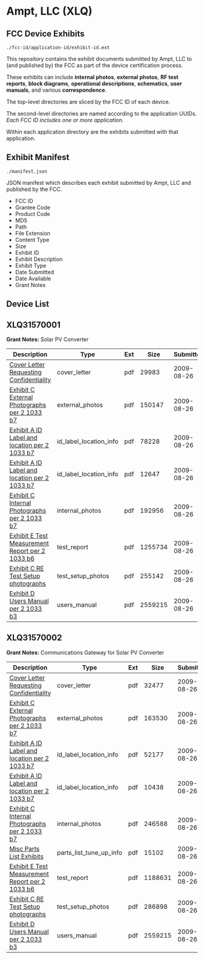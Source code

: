 # Ampt, LLC (XLQ)
## FCC Device Exhibits

```
./fcc-id/application-id/exhibit-id.ext
```

This repository contains the exhibit documents submitted by Ampt, LLC to (and published by) the FCC as part of the device certification process.

These exhibits can include **internal photos**, **external photos**, **RF test reports**, **block diagrams**, **operational descriptions**, **schematics**, **user manuals**, and various **correspondence**.

The top-level directories are sliced by the FCC ID of each device.

The second-level directories are named according to the application UUIDs. *Each FCC ID includes one or more application.*

Within each application directory are the exhibits submitted with that application. 

## Exhibit Manifest

```
./manifest.json
```

JSON manifest which describes each exhibit submitted by Ampt, LLC and published by the FCC.

- FCC ID
- Grantee Code
- Product Code
- MD5
- Path
- File Extension
- Content Type
- Size
- Exhibit ID
- Exhibit Description
- Exhibit Type
- Date Submitted
- Date Available
- Grant Notes

## Device List
## XLQ31570001
**Grant Notes:** Solar PV Converter

| Description | Type | Ext | Size | Submitted | Available |
| ----------- | ---- | --- | ---- | --------- | --------- |
| [Cover Letter Requesting Confidentiality](XLQ31570001/2379fb37ea00b0e08b58a8b9f61273a9/1159252.pdf) | cover_letter | pdf | 29983 | 2009-08-26 | 2009-08-26 |
| [Exhibit C External Photographs per 2 1033 b7](XLQ31570001/2379fb37ea00b0e08b58a8b9f61273a9/1159247.pdf) | external_photos | pdf | 150147 | 2009-08-26 | 2009-08-26 |
| [Exhibit A ID Label and location per 2 1033 b7](XLQ31570001/2379fb37ea00b0e08b58a8b9f61273a9/1159238.pdf) | id_label_location_info | pdf | 78228 | 2009-08-26 | 2009-08-26 |
| [Exhibit A ID Label and location per 2 1033 b7](XLQ31570001/2379fb37ea00b0e08b58a8b9f61273a9/1159239.pdf) | id_label_location_info | pdf | 12647 | 2009-08-26 | 2009-08-26 |
| [Exhibit C Internal Photographs per 2 1033 b7](XLQ31570001/2379fb37ea00b0e08b58a8b9f61273a9/1159248.pdf) | internal_photos | pdf | 192956 | 2009-08-26 | 2009-08-26 |
| [Exhibit E Test Measurement Report per 2 1033 b6](XLQ31570001/2379fb37ea00b0e08b58a8b9f61273a9/1159251.pdf) | test_report | pdf | 1255734 | 2009-08-26 | 2009-08-26 |
| [Exhibit C RE Test Setup photographs](XLQ31570001/2379fb37ea00b0e08b58a8b9f61273a9/1159249.pdf) | test_setup_photos | pdf | 255142 | 2009-08-26 | 2009-08-26 |
| [Exhibit D Users Manual per 2 1033 b3](XLQ31570001/2379fb37ea00b0e08b58a8b9f61273a9/1159230.pdf) | users_manual | pdf | 2559215 | 2009-08-26 | 2009-08-26 |
## XLQ31570002
**Grant Notes:** Communications Gateway for Solar PV Converter

| Description | Type | Ext | Size | Submitted | Available |
| ----------- | ---- | --- | ---- | --------- | --------- |
| [Cover Letter Requesting Confidentiality](XLQ31570002/b282a33cd48dadb7bbe5346c568e00f1/1159233.pdf) | cover_letter | pdf | 32477 | 2009-08-26 | 2009-08-26 |
| [Exhibit C External Photographs per 2 1033 b7](XLQ31570002/b282a33cd48dadb7bbe5346c568e00f1/1159224.pdf) | external_photos | pdf | 163530 | 2009-08-26 | 2009-08-26 |
| [Exhibit A ID Label and location per 2 1033 b7](XLQ31570002/b282a33cd48dadb7bbe5346c568e00f1/1159212.pdf) | id_label_location_info | pdf | 52177 | 2009-08-26 | 2009-08-26 |
| [Exhibit A ID Label and location per 2 1033 b7](XLQ31570002/b282a33cd48dadb7bbe5346c568e00f1/1159214.pdf) | id_label_location_info | pdf | 10438 | 2009-08-26 | 2009-08-26 |
| [Exhibit C Internal Photographs per 2 1033 b7](XLQ31570002/b282a33cd48dadb7bbe5346c568e00f1/1159226.pdf) | internal_photos | pdf | 246588 | 2009-08-26 | 2009-08-26 |
| [Misc Parts List Exhibits](XLQ31570002/b282a33cd48dadb7bbe5346c568e00f1/1159218.pdf) | parts_list_tune_up_info | pdf | 15102 | 2009-08-26 | 2009-08-26 |
| [Exhibit E Test Measurement Report per 2 1033 b6](XLQ31570002/b282a33cd48dadb7bbe5346c568e00f1/1159232.pdf) | test_report | pdf | 1188631 | 2009-08-26 | 2009-08-26 |
| [Exhibit C RE Test Setup photographs](XLQ31570002/b282a33cd48dadb7bbe5346c568e00f1/1159228.pdf) | test_setup_photos | pdf | 286898 | 2009-08-26 | 2009-08-26 |
| [Exhibit D Users Manual per 2 1033 b3](XLQ31570002/b282a33cd48dadb7bbe5346c568e00f1/1159230.pdf) | users_manual | pdf | 2559215 | 2009-08-26 | 2009-08-26 |
